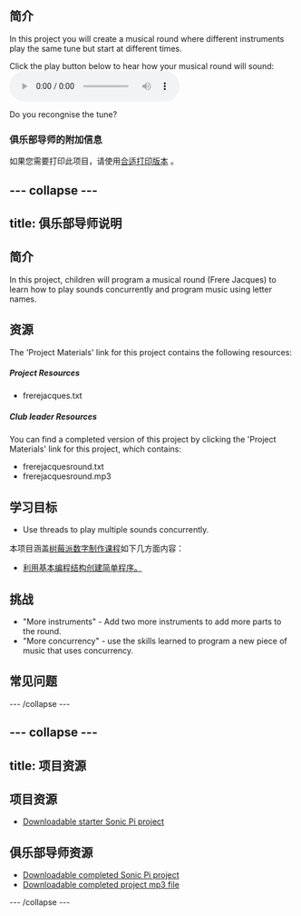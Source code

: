 ## 简介

In this project you will create a musical round where different instruments play the same tune but start at different times.

<div id="audio-preview" class="pdf-hidden">
  Click the play button below to hear how your musical round will sound: <audio controls preload> <source src="resources/frerejacquesround.mp3" type="audio/mpeg"> Your browser does not support the <code>audio</code> element. </audio>
</div>

Do you recongnise the tune?

### 俱乐部导师的附加信息

如果您需要打印此项目，请使用[合适打印版本](https://projects.raspberrypi.org/en/projects/musical-round/print) 。

## \--- collapse \---

## title: 俱乐部导师说明

## 简介

In this project, children will program a musical round (Frere Jacques) to learn how to play sounds concurrently and program music using letter names.

## 资源

The 'Project Materials' link for this project contains the following resources:

##### Project Resources

* frerejacques.txt

##### Club leader Resources

You can find a completed version of this project by clicking the 'Project Materials' link for this project, which contains:

* frerejacquesround.txt
* frerejacquesround.mp3

## 学习目标

* Use threads to play multiple sounds concurrently.

本项目涵盖[树莓派数字制作课程](http://rpf.io/curriculum)如下几方面内容：

* [利用基本编程结构创建简单程序。](https://www.raspberrypi.org/curriculum/programming/creator)

## 挑战

* "More instruments" - Add two more instruments to add more parts to the round.
* "More concurrency" - use the skills learned to program a new piece of music that uses concurrency.

## 常见问题

\--- /collapse \---

## \--- collapse \---

## title: 项目资源

## 项目资源

* [Downloadable starter Sonic Pi project](resources/frerejacques.txt)

## 俱乐部导师资源

* [Downloadable completed Sonic Pi project](resources/frerejacquesround.txt)
* [Downloadable completed project mp3 file](resources/frerejacquesround.mp3)

\--- /collapse \---
